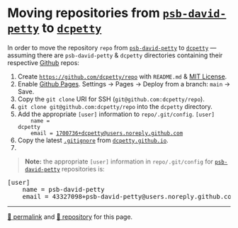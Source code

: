 # Moving repositories from [`psb-david-petty`](https://github.com/psb-david-petty?tab=repositories&sort=name) to [`dcpetty`](https://github.com/dcpetty?tab=repositories&sort=name)

In order to move the repository `repo` from [`psb-david-petty`](https://github.com/github.com/psb-david-petty?tab=repositories&sort=name) to [`dcpetty`](https://github.com/github.com/dcpetty?tab=repositories&sort=name) &mdash; assuming there are `psb-david-petty` &amp; `dcpetty` directories containing their respective [Github](https://github.com/) repos:
 
1. Create [`https://github.com/dcpetty/repo`](https://github.com/dcpetty/repo) with `README.md` & [MIT License](https://docs.github.com/en/repositories/managing-your-repositorys-settings-and-features/customizing-your-repository/licensing-a-repository). 
1. Enable [Github Pages](https://pages.github.com/). Settings &rarr; Pages &rarr; Deploy from a branch: `main` &rarr; Save.
1. Copy the `git clone` URI for SSH (`git@github.com:dcpetty/repo`).
1. `git clone git@github.com:dcpetty/repo` into the `dcpetty` directory.
1. Add the appropriate `[user]` information to `repo/.git/config`. <code>[user]<br>&nbsp;&nbsp;&nbsp;&nbsp;name = dcpetty<br>&nbsp;&nbsp;&nbsp;&nbsp;email = 1700736+dcpetty@users.noreply.github.com</code>
1. Copy the latest [`.gitignore`](https://raw.githubusercontent.com/dcpetty/first/refs/heads/main/.gitignore) from [`dcpetty.github.io`](https://github.com/dcpetty/dcpetty.github.io/tree/main).
1. 

> **Note:** the appropriate `[user]` information in `repo/.git/config` for [`psb-david-petty`](https://github.com/psb-david-petty?tab=repositories&sort=name) repositories is:
<pre>[user]
    name = psb-david-petty
    email = 43327098+psb-david-petty@users.noreply.github.com</pre>

<hr>

[&#128279; permalink](https://dcpetty.github.io/dcpetty.github.io/move/) and [&#128297; repository](https://github.com/dcpetty/dcpetty.github.io/tree/main/move/index.md) for this page.

